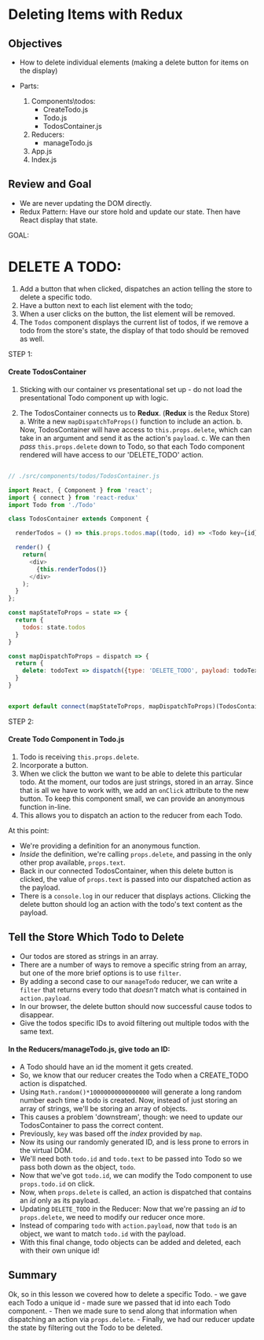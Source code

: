 # Deleting Items with Redux

## Objectives

  * How to delete individual elements (making a delete button for items on the display)

  * Parts: 
    1. Components\todos:
        - CreateTodo.js
        - Todo.js
        - TodosContainer.js
    2. Reducers:
        - manageTodo.js
    3. App.js
    4. Index.js
    
## Review and Goal

- We are never updating the DOM directly. 
- Redux Pattern:  Have our store hold and update our state.
  Then have React display that state. 

GOAL:
# DELETE A TODO:
  1. Add a button that when clicked, dispatches an action telling the store to delete a specific todo.
  2. Have a button next to each list element with the todo;
  3. When a user clicks on the button, the list element will be removed.
  4. The `Todos` component displays the current list of todos, if we remove a todo from the store's  state, the display of that todo should be removed as well.


STEP 1:
#### Create TodosContainer

  1. Sticking with our container vs presentational set up - do not load the
      presentational Todo component up with logic. 

  2. The TodosContainer connects us to __Redux__.   (__Redux__ is the Redux Store)
      a. Write a new `mapDispatchToProps()` function to include an action.
      b. Now, TodosContainer will have access to `this.props.delete`, which can take in
          an argument and send it as the action's `payload`. 
      c. We can then _pass_ `this.props.delete` down to Todo, so that each Todo component rendered will have access to our 'DELETE_TODO' action.

```javascript

// ./src/components/todos/TodosContainer.js

import React, { Component } from 'react';
import { connect } from 'react-redux'
import Todo from './Todo'

class TodosContainer extends Component {

  renderTodos = () => this.props.todos.map((todo, id) => <Todo key={id} text={todo} />)

  render() {
    return(
      <div>
        {this.renderTodos()}
      </div>
    );
  }
};

const mapStateToProps = state => {
  return {
    todos: state.todos
  }
}

const mapDispatchToProps = dispatch => {
  return {
    delete: todoText => dispatch({type: 'DELETE_TODO', payload: todoText })
  }
}


export default connect(mapStateToProps, mapDispatchToProps)(TodosContainer);

```

STEP 2:
#### Create Todo Component in Todo.js
1. Todo is receiving `this.props.delete`.
2. Incorporate a button. 
3. When we click the button we want to be able to delete this particular todo. At
the moment, our todos are just strings, stored in an array. Since that is all we
have to work with, we add an `onClick` attribute to the new button. To keep this
component small, we can provide an anonymous function in-line.
4. This allows you to dispatch an action to the reducer from each Todo.

At this point:
  - We're providing a definition for an anonymous function. 
  - _Inside_ the definition, we're calling `props.delete`, and passing in the only other prop available, `props.text`.
  - Back in our connected TodosContainer, when this delete button is clicked, the
    value of `props.text` is passed into our dispatched action as the payload.
  - There is a `console.log` in our reducer that displays actions. Clicking the
    delete button should log an action with the todo's text content as the payload.

## Tell the Store Which Todo to Delete

- Our todos are stored as strings in an array. 
- There are a number of ways to remove a specific string from an array, but one of the more brief options is to use `filter`. 
- By adding a second case to our `manageTodo` reducer, we can write a `filter` that returns every todo that _doesn't_ match what is contained in `action.payload`.
- In our browser, the delete button should now successful cause todos to
disappear. 
- Give the todos specific IDs to avoid filtering out multiple todos with the same text.

#### In the Reducers/manageTodo.js, give todo an ID:

- A Todo should have an id the moment it gets created. 
- So, we know that our reducer creates the Todo when a CREATE_TODO action is dispatched. 
- Using `Math.random()*10000000000000000` will generate a long random number each
    time a todo is created. Now, instead of just storing an array of strings, we'll
    be storing an array of objects.
- This causes a problem 'downstream', though: we need to update our TodosContainer
    to pass the correct content.
- Previously, `key` was based off the _index_ provided by `map`. 
- Now its using our randomly generated ID, and is less prone to errors in the virtual DOM. 
- We'll need  both `todo.id` and `todo.text` to be passed into Todo so we pass both down as the object,
`todo`.
- Now that we've got `todo.id`, we can modify the Todo component to use `props.todo.id`
on click.
- Now, when `props.delete` is called, an action is dispatched that contains an
_id_ only as its payload.
- Updating `DELETE_TODO` in the Reducer: Now that we're passing an _id_ to `props.delete`, we need to modify our reducer once more.
- Instead of comparing `todo` with `action.payload`, now that `todo` is an object,
we want to match `todo.id` with the payload.
- With this final change, todo objects can be added and deleted, each with their
own unique id!

## Summary

Ok, so in this lesson we covered how to delete a specific Todo.
    - we gave each Todo a unique id
    - made sure we passed that id into each Todo component. 
    - Then we made sure to send along that information when dispatching an action via `props.delete`. 
    - Finally, we had our reducer update the state by filtering out the Todo to be deleted.
